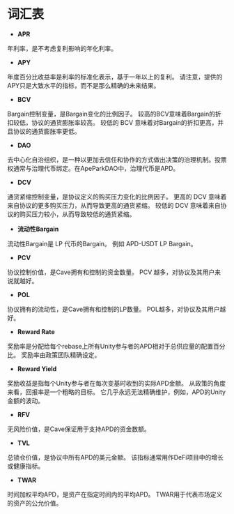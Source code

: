 # 词汇表



* **APR**

年利率，是不考虑复利影响的年化利率。

* **APY**

年度百分比收益率是利率的标准化表示，基于一年以上的复利。 请注意，提供的APY只是大致水平的指标，而不是那么精确的未来结果。

* **BCV**

Bargain控制变量，是Bargain变化的比例因子。 较高的BCV意味着Bargain的折扣较低，协议的通货膨胀率较高。 较低的 BCV 意味着对Bargain的折扣更高，并且协议的通货膨胀率更低。

* **DAO**

去中心化自治组织，是一种以更加去信任和协作的方式做出决策的治理机制。投票权通常与治理代币绑定。在ApeParkDAO中，治理代币是APD。

* **DCV**

通货紧缩控制变量，是协议定义的购买压力变化的比例因子。 更高的 DCV 意味着来自协议的更多购买压力，从而导致更高的通货紧缩。 较低的 DCV 意味着来自协议的购买压力较小，从而导致较低的通货紧缩。

* **流动性Bargain**

流动性Bargain是 LP 代币的Bargain。 例如 APD-USDT LP Bargain。

* **PCV**

协议控制价值，是Cave拥有和控制的资金数量。 PCV 越多，对协议及其用户来说就越好。

* **POL**

协议拥有的流动性，是Cave拥有和控制的LP数量。 POL越多，对协议及其用户越好。

* **Reward Rate**

奖励率是分配给每个rebase上所有Unity参与者的APD相对于总供应量的配置百分比。 奖励率由政策团队精确设定。

* **Reward Yield**

奖励收益是指每个Unity参与者在每次变基时收到的实际APD金额。 从政策的角度来看，回报率是一个粗略的目标。 它几乎永远无法精确维护，例如，APD的Unity金额的波动。

* **RFV**

无风险价值，是Cave保证用于支持APD的资金数额。

* **TVL**

总锁仓价值，是协议中所有APD的美元金额。 该指标通常用作DeFi项目中的增长或健康指标。

* **TWAR**

时间加权平均APD，是资产在指定时间内的平均APD。 TWAR用于代表市场定义的资产的公允价值。
